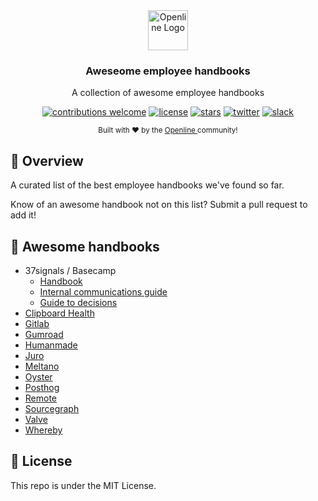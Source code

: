 <div align="center">
  <a href="https://openline.ai">
    <img
      src="https://www.openline.ai/TeamHero.svg"
      alt="Openline Logo"
      height="64"
    />
  </a>
  <br />
  <p>
    <h3>
      <b>
        Aweseome employee handbooks
      </b>
    </h3>
  </p>
  <p>
    A collection of awesome employee handbooks
  </p>
  <p>

[![contributions welcome](https://img.shields.io/badge/contributions-welcome-brightgreen?logo=github)][awesome-handbooks] 
[![license](https://img.shields.io/badge/license-Apache%202-blue)][apache2] 
[![stars](https://img.shields.io/github/stars/openline-ai/awesome-handbooks?style=social)][awesome-handbooks] 
[![twitter](https://img.shields.io/twitter/follow/openlineAI?style=social)][twitter] 
[![slack](https://img.shields.io/badge/slack-community-blueviolet.svg?logo=slack)][slack]

  </p>
  <p>
    <sub>
      Built with ❤︎ by the
      <a href="https://openline.ai">
        Openline
      </a>
      community!
    </sub>
  </p>
</div>


## 👋 Overview

A curated list of the best employee handbooks we've found so far.

Know of an awesome handbook not on this list?  Submit a pull request to add it!

## 📕 Awesome handbooks

* 37signals / Basecamp
  * [Handbook][basecamp-handbook]
  * [Internal communications guide][basecamp-comms]
  * [Guide to decisions][basecamp-decisions]
* [Clipboard Health][clipboard]
* [Gitlab][gitlab]
* [Gumroad][gumroad]
* [Humanmade][humanmade]
* [Juro][juro]
* [Meltano][meltano]
* [Oyster][oyster]
* [Posthog][posthog]
* [Remote][remote]
* [Sourcegraph][sourcegraph]
* [Valve][valve]
* [Whereby][whereby]

## 🪪 License

This repo is under the MIT License.


<!---References---->

[apache2]: https://www.apache.org/licenses/LICENSE-2.0
[awesome-handbooks]:  https://github.com/openline-ai/awesome-handbooks
[basecamp-handbook]: https://github.com/basecamp/handbook
[basecamp-comms]: https://37signals.com/how-we-communicate
[basecamp-decisions]: https://37signals.com/how-we-make-decisions
[clipboard]: https://ambitious-sale-38d.notion.site/Welcome-to-Clipboard-Health-fee45dc689e641e09cc2727d574fa72e
[gitlab]: https://about.gitlab.com/handbook/
[gumroad]: https://www.notion.so/Wiki-72663c59ed5a432a9d52accafd8f166e
[humanmade]: https://handbook.hmn.md/
[juro]: https://juro.notion.site/Juro-handbook-70408d22f4454e6795c72781ddbf39cd
[meltano]: https://handbook.meltano.com/
[oyster]: https://oysterhr.notion.site/Welcome-to-The-Reef-Oyster-s-Open-Source-Employee-Guide-fc482e3f107c4afd8c85ed217f1d0c1d
[posthog]: https://posthog.com/handbook
[remote]: https://www.notion.so/Remote-Handbook-a3439c6ccaac4d5f8c7515c357345c11
[slack]: https://join.slack.com/t/openline-ai/shared_invite/zt-1i6umaw6c-aaap4VwvGHeoJ1zz~ngCKQ
[sourcegraph]: https://handbook.sourcegraph.com/
[twitter]: https://twitter.com/OpenlineAI
[valve]: https://www.valvesoftware.com/en/publications
[whereby]: https://whereby.notion.site/Whereby-Everywhere-HQ-4fbd382ca1eb4fa2a3877f2487162171
